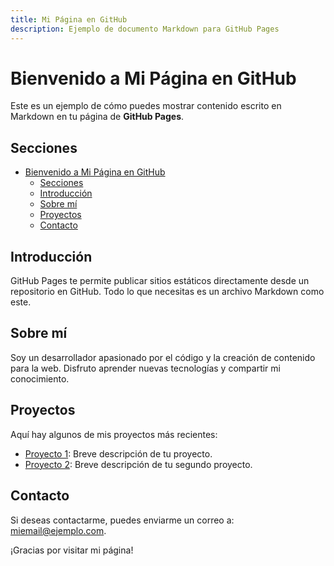 ```yaml
---
title: Mi Página en GitHub
description: Ejemplo de documento Markdown para GitHub Pages
---
```


# Bienvenido a Mi Página en GitHub

Este es un ejemplo de cómo puedes mostrar contenido escrito en Markdown en tu página de **GitHub Pages**.

## Secciones

- [Bienvenido a Mi Página en GitHub](t1y2.md)
  - [Secciones](#secciones)
  - [Introducción](#introducción)
  - [Sobre mí](#sobre-mí)
  - [Proyectos](#proyectos)
  - [Contacto](#contacto)

## Introducción

GitHub Pages te permite publicar sitios estáticos directamente desde un repositorio en GitHub. Todo lo que necesitas es un archivo Markdown como este.

## Sobre mí

Soy un desarrollador apasionado por el código y la creación de contenido para la web. Disfruto aprender nuevas tecnologías y compartir mi conocimiento.

## Proyectos

Aquí hay algunos de mis proyectos más recientes:

- [Proyecto 1](https://github.com/tu_usuario/proyecto1): Breve descripción de tu proyecto.
- [Proyecto 2](https://github.com/tu_usuario/proyecto2): Breve descripción de tu segundo proyecto.

## Contacto

Si deseas contactarme, puedes enviarme un correo a: [miemail@ejemplo.com](mailto:miemail@ejemplo.com).

¡Gracias por visitar mi página!
